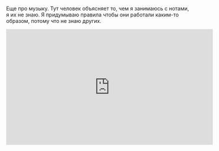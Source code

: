 ---
---
Еще про музыку. Тут человек объясняет то, чем я занимаюсь с нотами, я их не знаю. Я придумываю правила чтобы они работали каким-то образом, потому что не знаю других.
<iframe width="560" height="315" src="https://www.youtube.com/embed/7mLqpA-PMwM?si=UCFcd0evkX9i0Cvh" title="YouTube video player" frameborder="0" allow="accelerometer; autoplay; clipboard-write; encrypted-media; gyroscope; picture-in-picture; web-share" referrerpolicy="strict-origin-when-cross-origin" allowfullscreen></iframe>